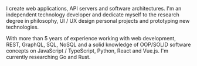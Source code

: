 I create web applications, API servers and software architectures. I'm an independent technology developer and dedicate myself to the research degree in philosophy, UI / UX design personal projects and prototyping new technologies.

With more than 5 years of experience working with web development, REST, GraphQL, SQL, NoSQL and a solid knowledge of OOP/SOLID software concepts on JavaScript / TypeScript, Python, React and Vue.js. I'm currently researching Go and Rust.

<!--
**frndvrgs/frndvrgs** is a ✨ _special_ ✨ repository because its `README.md` (this file) appears on your GitHub profile.

Here are some ideas to get you started:

- 🔭 I’m currently working on ...
- 🌱 I’m currently learning ...
- 👯 I’m looking to collaborate on ...
- 🤔 I’m looking for help with ...
- 💬 Ask me about ...
- 📫 How to reach me: ...
- 😄 Pronouns: ...
- ⚡ Fun fact: ...
-->
